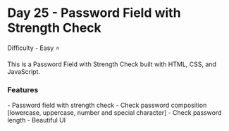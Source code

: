 <h1> Day 25 - Password Field with Strength Check</h1>

Difficulty - Easy :star:

This is a Password Field with Strength Check built with HTML, CSS, and JavaScript. 

<h3>Features</h3>
 - Password field with strength check
 - Check password composition [lowercase, uppercase, number and special character]
 - Check password length
 - Beautiful UI